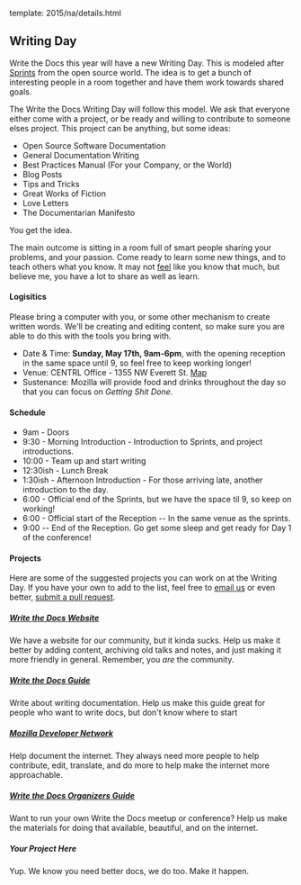 template: 2015/na/details.html

## Writing Day

Write the Docs this year will have a new Writing Day.
This is modeled after [Sprints](http://en.wikipedia.org/wiki/Sprint_%28software_development%29) from the open source world.
The idea is to get a bunch of interesting people in a room together and have them work towards shared goals.

The Write the Docs Writing Day will follow this model.
We ask that everyone either come with a project,
or be ready and willing to contribute to someone elses project.
This project can be anything,
but some ideas:

* Open Source Software Documentation
* General Documentation Writing
* Best Practices Manual (For your Company, or the World)
* Blog Posts 
* Tips and Tricks 
* Great Works of Fiction 
* Love Letters
* The Documentarian Manifesto

You get the idea.

The main outcome is sitting in a room full of smart people sharing your problems, and your passion.
Come ready to learn some new things,
and to teach others what you know.
It may not [feel](http://en.wikipedia.org/wiki/Impostor_syndrome) like you know that much,
but believe me,
you have a lot to share as well as learn.

#### Logisitics

Please bring a computer with you, or some other mechanism to create written words.
We'll be creating and editing content,
so make sure you are able to do this with the tools you bring with.

-   Date & Time: **Sunday, May 17th, 9am-6pm**, with the opening reception in the same space until 9, so feel free to keep working longer!
-   Venue: CENTRL Office - 1355 NW Everett St. [Map](https://goo.gl/maps/xljmU)
-   Sustenance: Mozilla will provide food and drinks throughout the day so that you can focus on *Getting Shit Done*.

#### Schedule


* 9am - Doors
* 9:30 - Morning Introduction - Introduction to Sprints, and project introductions.
* 10:00 - Team up and start writing
* 12:30ish - Lunch Break
* 1:30ish - Afternoon Introduction - For those arriving late, another introduction to the day.
* 6:00 - Official end of the Sprints, but we have the space til 9, so keep on working!
* 6:00 - Official start of the Reception -- In the same venue as the sprints.
* 9:00 -- End of the Reception. Go get some sleep and get ready for Day 1 of the conference!


#### Projects

Here are some of the suggested projects you can work on at the Writing Day.
If you have your own to add to the list,
feel free to [email us](mailto:conf@writethedocs.org) or even better, [submit a pull request]().

##### [Write the Docs Website](http://www.writethedocs.org)

We have a website for our community, but it kinda sucks. Help us make it better by adding content, archiving old talks and notes, and just making it more friendly in general. Remember, you *are* the community.

##### [Write the Docs Guide](http://docs.writethedocs.org/)

Write about writing documentation. Help us make this guide great for people who want to write docs, but don't know where to start

##### [Mozilla Developer Network](https://developer.mozilla.org/en-US/)

Help document the internet. They always need more people to help contribute, edit, translate, and do more to help make the internet more approachable.

##### [Write the Docs Organizers Guide]()

Want to run your own Write the Docs meetup or conference? Help us make the materials for doing that available, beautiful, and on the internet.

##### Your Project Here

Yup. We know you need better docs, we do too. Make it happen.